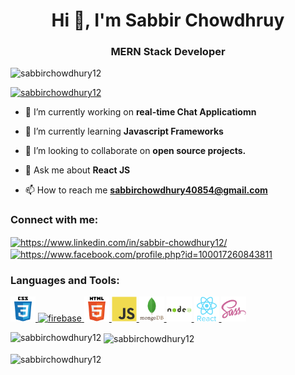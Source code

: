 <h1 align="center">Hi 👋, I'm Sabbir Chowdhruy</h1>
<h3 align="center">MERN Stack Developer</h3>

<p align="left"> <img src="https://komarev.com/ghpvc/?username=sabbirchowdhury12&label=Profile%20views&color=0e75b6&style=flat" alt="sabbirchowdhury12" /> </p>

<p align="left"> <a href="https://github.com/ryo-ma/github-profile-trophy"><img src="https://github-profile-trophy.vercel.app/?username=sabbirchowdhury12" alt="sabbirchowdhury12" /></a> </p>

- 🔭 I’m currently working on **real-time Chat Applicatiomn**

- 🌱 I’m currently learning **Javascript Frameworks**

- 👯 I’m looking to collaborate on **open source projects.**

- 💬 Ask me about **React JS**

- 📫 How to reach me **sabbirchowdhury40854@gmail.com**

<h3 align="left">Connect with me:</h3>
<p align="left">
<a href="https://linkedin.com/in/https://www.linkedin.com/in/sabbir-chowdhury12/" target="blank"><img align="center" src="https://raw.githubusercontent.com/rahuldkjain/github-profile-readme-generator/master/src/images/icons/Social/linked-in-alt.svg" alt="https://www.linkedin.com/in/sabbir-chowdhury12/" height="30" width="40" /></a>
<a href="https://fb.com/https://www.facebook.com/profile.php?id=100017260843811" target="blank"><img align="center" src="https://raw.githubusercontent.com/rahuldkjain/github-profile-readme-generator/master/src/images/icons/Social/facebook.svg" alt="https://www.facebook.com/profile.php?id=100017260843811" height="30" width="40" /></a>
</p>

<h3 align="left">Languages and Tools:</h3>
<p align="left"> <a href="https://www.w3schools.com/css/" target="_blank" rel="noreferrer"> <img src="https://raw.githubusercontent.com/devicons/devicon/master/icons/css3/css3-original-wordmark.svg" alt="css3" width="40" height="40"/> </a> <a href="https://firebase.google.com/" target="_blank" rel="noreferrer"> <img src="https://www.vectorlogo.zone/logos/firebase/firebase-icon.svg" alt="firebase" width="40" height="40"/> </a> <a href="https://www.w3.org/html/" target="_blank" rel="noreferrer"> <img src="https://raw.githubusercontent.com/devicons/devicon/master/icons/html5/html5-original-wordmark.svg" alt="html5" width="40" height="40"/> </a> <a href="https://developer.mozilla.org/en-US/docs/Web/JavaScript" target="_blank" rel="noreferrer"> <img src="https://raw.githubusercontent.com/devicons/devicon/master/icons/javascript/javascript-original.svg" alt="javascript" width="40" height="40"/> </a> <a href="https://www.mongodb.com/" target="_blank" rel="noreferrer"> <img src="https://raw.githubusercontent.com/devicons/devicon/master/icons/mongodb/mongodb-original-wordmark.svg" alt="mongodb" width="40" height="40"/> </a> <a href="https://nodejs.org" target="_blank" rel="noreferrer"> <img src="https://raw.githubusercontent.com/devicons/devicon/master/icons/nodejs/nodejs-original-wordmark.svg" alt="nodejs" width="40" height="40"/> </a> <a href="https://reactjs.org/" target="_blank" rel="noreferrer"> <img src="https://raw.githubusercontent.com/devicons/devicon/master/icons/react/react-original-wordmark.svg" alt="react" width="40" height="40"/> </a> <a href="https://sass-lang.com" target="_blank" rel="noreferrer"> <img src="https://raw.githubusercontent.com/devicons/devicon/master/icons/sass/sass-original.svg" alt="sass" width="40" height="40"/> </a> </p>

<p><img align="left" src="https://github-readme-stats.vercel.app/api/top-langs?username=sabbirchowdhury12&show_icons=true&locale=en&layout=compact" alt="sabbirchowdhury12" /></p>

<p>&nbsp;<img align="center" src="https://github-readme-stats.vercel.app/api?username=sabbirchowdhury12&show_icons=true&locale=en" alt="sabbirchowdhury12" /></p>

<p><img align="center" src="https://github-readme-streak-stats.herokuapp.com/?user=sabbirchowdhury12&" alt="sabbirchowdhury12" /></p>

